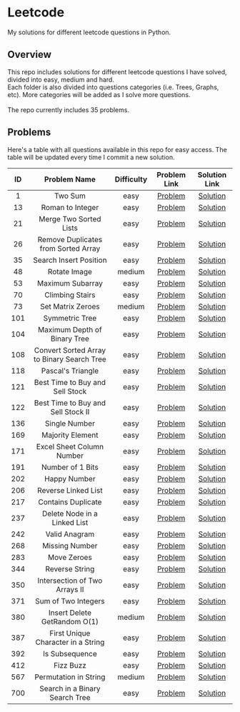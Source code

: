# Leetcode
My solutions for different leetcode questions in Python.

## Overview
This repo includes solutions for different leetcode questions I have solved, divided into easy, medium and hard.  
Each folder is also divided into questions categories (i.e. Trees, Graphs, etc). More categories will be added as I solve more questions.<br><br>
The repo currently includes 35 problems.

## Problems
Here's a table with all questions available in this repo for easy access. The table will be updated every time I commit a new solution.<br>

| ID | Problem Name | Difficulty | Problem Link | Solution Link |
| :---: | :-----------: | :---: | :---: | :---: |
| 1 | Two Sum | easy | [Problem](https://leetcode.com/problems/two-sum/) | [Solution](https://github.com/karimkhattaby/Leetcode/blob/master/easy/Hash%20Tables/Two%20Sum.py)
| 13 | Roman to Integer | easy | [Problem](https://leetcode.com/problems/roman-to-integer/) | [Solution](https://github.com/karimkhattaby/Leetcode/blob/master/easy/Strings/Roman%20to%20Integer.py)
| 21 | Merge Two Sorted Lists | easy | [Problem](https://leetcode.com/problems/merge-two-sorted-lists/) | [Solution](https://github.com/karimkhattaby/Leetcode/blob/master/easy/Linked%20Lists/Merge%20Two%20Sorted%20Lists.py)
| 26 | Remove Duplicates from Sorted Array | easy | [Problem](https://leetcode.com/problems/remove-duplicates-from-sorted-array/) | [Solution](https://github.com/karimkhattaby/Leetcode/blob/master/easy/Arrays/Remove%20Duplicates%20from%20Sorted%20Array.py)
| 35 | Search Insert Position | easy | [Problem](https://leetcode.com/problems/search-insert-position/) | [Solution](https://github.com/karimkhattaby/Leetcode/blob/master/easy/Binary%20Search/Search%20Insert%20Position.py)
| 48 | Rotate Image | medium | [Problem](https://leetcode.com/problems/rotate-image/) | [Solution](https://github.com/karimkhattaby/Leetcode/blob/master/medium/Arrays/Rotate%20Image.py)
| 53 | Maximum Subarray | easy | [Problem](https://leetcode.com/problems/maximum-subarray/) | [Solution](https://github.com/karimkhattaby/Leetcode/blob/master/easy/DP/Maximum%20Subarray.py)
| 70 | Climbing Stairs | easy | [Problem](https://leetcode.com/problems/climbing-stairs/) | [Solution](https://github.com/karimkhattaby/Leetcode/blob/master/easy/DP/Climbing%20Stairs.py)
| 73 | Set Matrix Zeroes | medium | [Problem](https://leetcode.com/problems/set-matrix-zeroes/) | [Solution](https://github.com/karimkhattaby/Leetcode/blob/master/medium/Arrays/Set%20Matrix%20Zeroes.py)
| 101 | Symmetric Tree | easy | [Problem](https://leetcode.com/problems/symmetric-tree/) | [Solution](https://github.com/karimkhattaby/Leetcode/blob/master/easy/Trees/Symmetric%20Tree.py)
| 104 | Maximum Depth of Binary Tree | easy | [Problem](https://leetcode.com/problems/maximum-depth-of-binary-tree/) | [Solution](https://github.com/karimkhattaby/Leetcode/blob/master/easy/Trees/Maximum%20Depth%20of%20Binary%20Tree.py)
| 108 | Convert Sorted Array to Binary Search Tree | easy | [Problem](https://leetcode.com/problems/convert-sorted-array-to-binary-search-tree/) | [Solution](https://github.com/karimkhattaby/Leetcode/blob/master/easy/BST/Convert%20Sorted%20Array%20to%20Binary%20Search%20Tree.py)
| 118 | Pascal's Triangle | easy | [Problem](https://leetcode.com/problems/pascals-triangle/) | [Solution](https://github.com/karimkhattaby/Leetcode/blob/master/easy/DP/Pascal%27s%20Triangle.py)
| 121 | Best Time to Buy and Sell Stock | easy | [Problem](https://leetcode.com/problems/best-time-to-buy-and-sell-stock/) | [Solution](https://github.com/karimkhattaby/Leetcode/blob/master/easy/DP/Best%20Time%20to%20Buy%20and%20Sell%20Stock.py)
| 122 | Best Time to Buy and Sell Stock II | easy | [Problem](https://leetcode.com/problems/best-time-to-buy-and-sell-stock-ii/) | [Solution](https://github.com/karimkhattaby/Leetcode/blob/master/easy/Greedy/Best%20Time%20to%20Buy%20and%20Sell%20Stock%20II.py)
| 136 | Single Number | easy | [Problem](https://leetcode.com/problems/single-number/) | [Solution](https://github.com/karimkhattaby/Leetcode/blob/master/easy/Arrays/Single%20Number.py)
| 169 | Majority Element | easy | [Problem](https://leetcode.com/problems/majority-element/) | [Solution](https://github.com/karimkhattaby/Leetcode/blob/master/easy/Arrays/Majority%20Element.py)
| 171 | Excel Sheet Column Number | easy | [Problem](https://leetcode.com/problems/excel-sheet-column-number/) | [Solution](https://github.com/karimkhattaby/Leetcode/blob/master/easy/Strings/Excel%20Sheet%20Column%20Number.py)
| 191 | Number of 1 Bits | easy | [Problem](https://leetcode.com/problems/number-of-1-bits/) | [Solution](https://github.com/karimkhattaby/Leetcode/blob/master/easy/Bit%20Manipulation/Number%20of%201%20Bits.py)
| 202 | Happy Number | easy | [Problem](https://leetcode.com/problems/happy-number/) | [Solution](https://github.com/karimkhattaby/Leetcode/blob/master/easy/Hash%20Tables/Happy%20Number.py)
| 206 | Reverse Linked List | easy | [Problem](https://leetcode.com/problems/reverse-linked-list/) | [Solution](https://github.com/karimkhattaby/Leetcode/blob/master/easy/Linked%20Lists/Reverse%20Linked%20List.py)
| 217 | Contains Duplicate | easy | [Problem](https://leetcode.com/problems/contains-duplicate/) | [Solution](https://github.com/karimkhattaby/Leetcode/blob/master/easy/Arrays/Contains%20Duplicate.py)
| 237 | Delete Node in a Linked List | easy | [Problem](https://leetcode.com/problems/delete-node-in-a-linked-list/) | [Solution](https://github.com/karimkhattaby/Leetcode/blob/master/easy/Linked%20Lists/Delete%20Node%20in%20a%20Linked%20List.py)
| 242 | Valid Anagram | easy | [Problem](https://leetcode.com/problems/valid-anagram/) | [Solution](https://github.com/karimkhattaby/Leetcode/blob/master/easy/Strings/Valid%20Anagram.py)
| 268 | Missing Number | easy | [Problem](https://leetcode.com/problems/missing-number/) | [Solution](https://github.com/karimkhattaby/Leetcode/blob/master/easy/Arrays/Missing%20Number.py)
| 283 | Move Zeroes | easy | [Problem](https://leetcode.com/problems/move-zeroes/) | [Solution](https://github.com/karimkhattaby/Leetcode/blob/master/easy/2%20pointers/Move%20Zeroes.py)
| 344 | Reverse String | easy | [Problem](https://leetcode.com/problems/reverse-string/) | [Solution](https://github.com/karimkhattaby/Leetcode/blob/master/easy/Strings/Reverse%20String.py)
| 350 | Intersection of Two Arrays II | easy | [Problem](https://leetcode.com/problems/intersection-of-two-arrays-ii/) | [Solution](https://github.com/karimkhattaby/Leetcode/blob/master/easy/Arrays/Intersection%20of%20Two%20Arrays%20II.py)
| 371 | Sum of Two Integers | easy | [Problem](https://leetcode.com/problems/sum-of-two-integers/) | [Solution](https://github.com/karimkhattaby/Leetcode/blob/master/easy/Bit%20Manipulation/Sum%20of%20Two%20Integers.py)
| 380 | Insert Delete GetRandom O(1) | medium | [Problem](https://leetcode.com/problems/insert-delete-getrandom-o1/) | [Solution](https://github.com/karimkhattaby/Leetcode/blob/master/medium/OOD/Insert%20Delete%20GetRandom%20O%281%29.py)
| 387 | First Unique Character in a String | easy | [Problem](https://leetcode.com/problems/first-unique-character-in-a-string/) | [Solution](https://github.com/karimkhattaby/Leetcode/blob/master/easy/Strings/First%20Unique%20Character%20in%20a%20String.py)
| 392 | Is Subsequence | easy | [Problem](https://leetcode.com/problems/is-subsequence) | [Solution](https://github.com/karimkhattaby/Leetcode/blob/master/easy/2%20pointers/Is%20Subsequence.py)
| 412 | Fizz Buzz | easy | [Problem](https://leetcode.com/problems/fizz-buzz/) | [Solution](https://github.com/karimkhattaby/Leetcode/blob/master/easy/Arrays/Fizz%20Buzz.py)
| 567 | Permutation in String | medium | [Problem](https://leetcode.com/problems/permutation-in-string/) | [Solution](https://github.com/karimkhattaby/Leetcode/blob/master/medium/Strings/Permutation%20in%20String.py)
| 700 | Search in a Binary Search Tree | easy | [Problem](https://leetcode.com/problems/search-in-a-binary-search-tree/) | [Solution](https://github.com/karimkhattaby/Leetcode/blob/master/easy/BST/Search%20in%20a%20BST.py)
